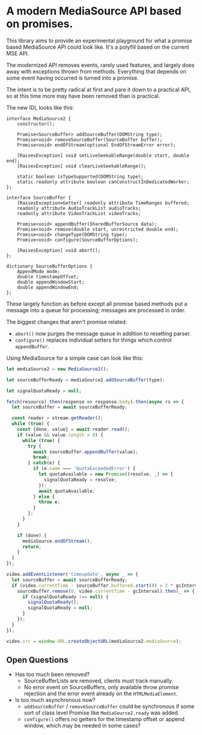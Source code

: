 # A modern MediaSource API based on promises.

This library aims to provide an experimental playground for what a promise based
MediaSource API could look like. It's a polyfill based on the current MSE API.

The modernized API removes events, rarely used features, and largely does away
with exceptions thrown from methods. Everything that depends on some event
having occurred is turned into a promise.

The intent is to be pretty radical at first and pare it down to a practical API,
so at this time more may have been removed than is practical.

The new IDL looks like this:

```WebIDL
interface MediaSource2 {
    constructor();

    Promise<SourceBuffer> addSourceBuffer(DOMString type);
    Promise<void> removeSourceBuffer(SourceBuffer buffer);
    Promise<void> endOfStream(optional EndOfStreamError error);

    [RaisesException] void setLiveSeekableRange(double start, double end);
    [RaisesException] void clearLiveSeekableRange();

    static boolean isTypeSupported(DOMString type);
    static readonly attribute boolean canConstructInDedicatedWorker;
};

interface SourceBuffer {
    [RaisesException=Getter] readonly attribute TimeRanges buffered;
    readonly attribute AudioTrackList audioTracks;
    readonly attribute VideoTrackList videoTracks;

    Promise<void> appendBuffer(SharedBufferSource data);
    Promise<void> remove(double start, unrestricted double end);
    Promise<void> changeType(DOMString type);
    Promive<void> configure(SourceBufferOptions);

    [RaisesException] void abort();
};

dictionary SourceBufferOptions {
    AppendMode mode;
    double timestampOffset;
    double appendWindowStart;
    double appendWindowEnd;
};

```

These largely function as before except all promise based methods put a message
into a queue for processing; messages are processed in order.

The biggest changes that aren't promise related:
* `abort()` now purges the message queue in addition to resetting parser.
* `configure()` replaces individual setters for things which control `appendBuffer`.

Using MediaSource for a simple case can look like this:
```JavaScript
let mediaSource2 = new MediaSource2();

let sourceBufferReady = mediaSource2.addSourceBuffer(type);

let signalQuotaReady = null;

fetch(resource).then(response => response.body).then(async rs => {
  let sourceBuffer = await sourceBufferReady;

  const reader = stream.getReader();
  while (true) {
    const {done, value} = await reader.read();
    if (value && value.length > 0) {
      while (true) {
        try {
          await sourceBuffer.appendBuffer(value);
          break;
        } catch(e) {
          if (e.name === 'QuotaExceededError') {
            let quotaAvailable = new Promise((resolve, _) => {
              signalQuotaReady = resolve;
            });
            await quotaAvailable;
          } else {
            throw e;
          }
        };
      }
    }

    if (done) {
      mediaSource.endOfStream();
      return;
    }
  }
});

video.addEventListener('timeupdate', async _ => {
  let sourceBuffer = await sourceBufferReady;
  if (video.currentTime - sourceBuffer.buffered.start(0) > 2 * gcInterval) {
    sourceBuffer.remove(0, video.currentTime - gcInterval).then(_ => {
      if (signalQuotaReady !== null) {
        signalQuotaReady();
        signalQuotaReady = null;
      }
    });
  }
});

video.src = window.URL.createObjectURL(mediaSource2.mediaSource);

```

## Open Questions
* Has too much been removed?
  * SourceBufferLists are removed, clients must track manually.
  * No error event on SourceBuffers, only available throw promise rejection and
  the error event already on the `HTMLMediaElement`.
* Is too much asynchronous now?
  * `addSourceBuffer` / `removeSourceBuffer` could be synchronous if some sort
  of class level Promise like `MediaSource2.ready` was added.
  * `configure()` offers no getters for the timestamp offset or append window,
  which may be needed in some cases?
